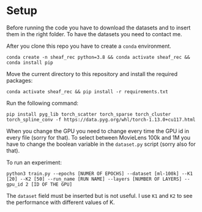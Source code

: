# Setup

Before running the code you have to download the datasets and to insert them in the right folder. To have the datasets you need to contact me.

After you clone this repo you have to create a `conda` environment.

```
conda create -n sheaf_rec python=3.8 && conda activate sheaf_rec && conda install pip
```

Move the current directory to this repository and install the required packages:
```
conda activate sheaf_rec && pip install -r requirements.txt
```

Run the following command:

```
pip install pyg_lib torch_scatter torch_sparse torch_cluster torch_spline_conv -f https://data.pyg.org/whl/torch-1.13.0+cu117.html
```

When you change the GPU you need to change every time the GPU id in every file (sorry for that). To select between MovieLens 100k and 1M you have to change the boolean variable in the `dataset.py` script (sorry also for that).

To run an experiment:
```
python3 train.py --epochs [NUMER OF EPOCHS] --dataset [ml-100k] --K1 [20] --K2 [50] --run_name [RUN NAME] --layers [NUMBER OF LAYERS] --gpu_id 2 [ID OF THE GPU]
```

The `dataset` field must be inserted but is not useful. I use `K1` and `K2` to see the performance with different values of K.